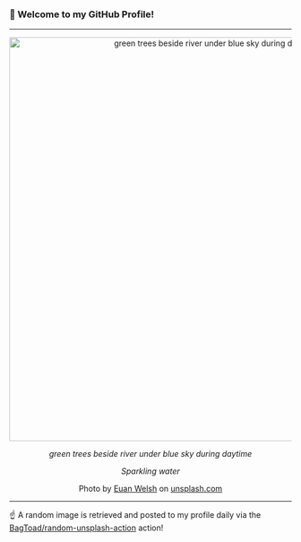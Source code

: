 ### 👋 Welcome to my GitHub Profile!

----

<div align="center">
  <img width="720" src="https://images.unsplash.com/photo-1625514108635-de127569799e?crop=entropy&cs=tinysrgb&fit=max&fm=jpg&ixid=M3w1NTI0OTR8MHwxfHJhbmRvbXx8fHx8fHx8fDE3MTc3NDA2Njd8&ixlib=rb-4.0.3&q=80&w=1080" alt="green trees beside river under blue sky during daytime">
  
  <em>green trees beside river under blue sky during daytime</em>
  
  <em>Sparkling water</em>
  
  Photo by [Euan Welsh](null) on [unsplash.com](https://unsplash.com/)
</div>

----

☝️ A random image is retrieved and posted to my profile daily via the [BagToad/random-unsplash-action](https://github.com/BagToad/random-unsplash-action) action!
